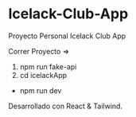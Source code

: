 # Icelack-Club-App
Proyecto Personal Icelack Club App

Correr Proyecto => 
1) npm run fake-api
2) cd icelackApp
- npm run dev

Desarrollado con React & Tailwind.


